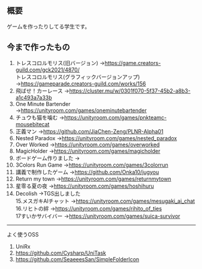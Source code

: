 ## 概要
ゲームを作ったりしてる学生です。

## 今まで作ったもの
1. トレスコロルモリス(旧バージョン)
→https://game.creators-guild.com/gck2021/4870/  
トレスコロルモリス(グラフィックバージョンアップ)
→https://gameparade.creators-guild.com/works/156
2. 飛ばせ！カーレース
→https://cluster.mu/w/0301f070-5f37-45b2-a8b3-a1c493a7a33b
3. One Minute Bartender
→https://unityroom.com/games/oneminutebartender
4. チュウも猫を噛む
→https://unityroom.com/games/pnkteamc-mousebitecat
5. 正義マン
→https://github.com/JiaChen-Zeng/PLNR-Alpha01
6. Nested Paradox
→https://unityroom.com/games/nested_paradox
7. Over Worked
→https://unityroom.com/games/overworked
8. MagicHolder
→https://unityroom.com/games/magicholder
9. ボードゲーム作りました
→
10. 3Colors Run Game
→https://unityroom.com/games/3colorrun
11. 講義で制作したゲーム
→https://github.com/Onka10/jugyou
12. Return my town
→https://unityroom.com/games/returnmytown
13. 星零る夏の夜
→https://unityroom.com/games/hoshihuru
14. Decolish
→TGS出しました  
15.メスガキAIチャット
→https://unityroom.com/games/mesugaki_ai_chat    
16.リヒトの絆
→https://unityroom.com/games/rihito_of_ties  
17すいかサバイバー
→https://unityroom.com/games/suica-survivor  
---

よく使うOSS
1. UniRx
2. https://github.com/Cysharp/UniTask
3. https://github.com/SeaeeesSan/SimpleFolderIcon
